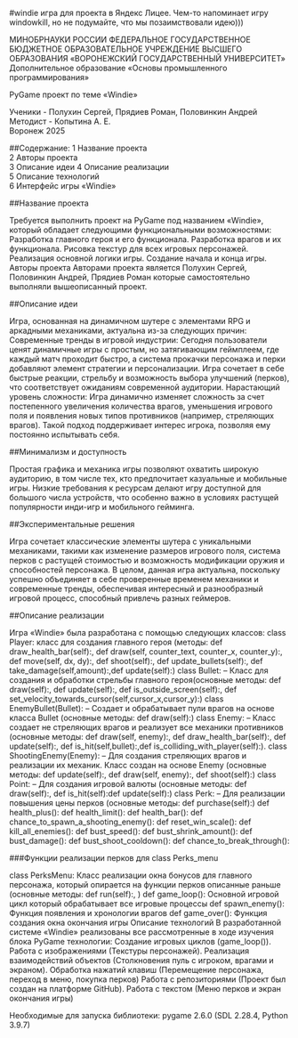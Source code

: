 #windie
игра для проекта в Яндекс Лицее. Чем-то напоминает игру windowkill, но не подумайте, что мы позаимствовали идею)))


МИНОБРНАУКИ РОССИИ
ФЕДЕРАЛЬНОЕ ГОСУДАРСТВЕННОЕ БЮДЖЕТНОЕ ОБРАЗОВАТЕЛЬНОЕ УЧРЕЖДЕНИЕ 
ВЫСШЕГО ОБРАЗОВАНИЯ
«ВОРОНЕЖСКИЙ ГОСУДАРСТВЕННЫЙ УНИВЕРСИТЕТ»
Дополнительное образование «Основы промышленного программирования»

PyGame проект по теме
«Windie»

Ученики - Полухин Сергей, Прядиев Роман, Половинкин Андрей
Методист - Копытина А. Е.                                                                                       
Воронеж 2025

##Содержание:
1 Название проекта	
2 Авторы проекта	
3 Описание идеи	
4 Описание реализации	
5 Описание технологий	
6 Интерфейс игры «Windie»	

##Название проекта

Требуется выполнить проект на PyGame под названием «Windie», который обладает следующими функциональными возможностями:
Разработка главного героя и его функционала.
Разработка врагов и их функционала.
Рисовка текстур для всех игровых персонажей.
Реализация основной логики игры.
Создание начала и конца игры.
Авторы проекта
Авторами проекта является Полухин Сергей, Половинкин Андрей, Прядиев Роман которые самостоятельно выполняли вышеописанный проект.

##Описание идеи

Игра, основанная на динамичном шутере с элементами RPG и аркадными механиками, актуальна из-за следующих причин:
Современные тренды в игровой индустрии:
Сегодня пользователи ценят динамичные игры с простым, но затягивающим геймплеем, где каждый матч проходит быстро, а система прокачки персонажа и перки добавляют элемент стратегии и персонализации. Игра сочетает в себе быстрые реакции, стрельбу и возможность выбора улучшений (перков), что соответствует ожиданиям современной аудитории.
Нарастающий уровень сложности:
Игра динамично изменяет сложность за счет постепенного увеличения количества врагов, уменьшения игрового поля и появления новых типов противников (например, стреляющих врагов). Такой подход поддерживает интерес игрока, позволяя ему постоянно испытывать себя.

##Минимализм и доступность

Простая графика и механика игры позволяют охватить широкую аудиторию, в том числе тех, кто предпочитает казуальные и мобильные игры. Низкие требования к ресурсам делают игру доступной для большого числа устройств, что особенно важно в условиях растущей популярности инди-игр и мобильного гейминга.

##Экспериментальные решения

Игра сочетает классические элементы шутера с уникальными механиками, такими как изменение размеров игрового поля, система перков с растущей стоимостью и возможность модификации оружия и способностей персонажа. 
В целом, данная игра актуальна, поскольку успешно объединяет в себе проверенные временем механики и современные тренды, обеспечивая интересный и разнообразный игровой процесс, способный привлечь разных геймеров.

##Описание реализации

Игра «Windie» была разработана с помощью следующих классов:
class Player:
класc для создания главного героя (методы: def draw_health_bar(self):, def draw(self, counter_text, counter_x, counter_y):, def move(self, dx, dy):, def shoot(self):, def update_bullets(self):, def take_damage(self,amount):,def update(self):)
class Bullet:
 – Класс для создания и обработки стрельбы главного героя(основные методы: def draw(self):, def update(self):, def is_outside_screen(self):, def set_velocity_towards_cursor(self,cursor_x,cursor_y):)
class EnemyBullet(Bullet):
 – Создает и обрабатывает пули врагов на основе класса Bullet (основные методы: def draw(self):)
class Enemy:
– Класс создает не стреляющих врагов и реализует все механики противников (основные методы: def draw(self, enemy):, def draw_health_bar(self):, def update(self):, def is_hit(self,bullet):,def is_colliding_with_player(self):).
class ShootingEnemy(Enemy):
 – Для создания стреляющих врагов и реализации их механик. Класс создан на основе Enemy (основные методы: def update(self):, def draw(self, enemy):, def shoot(self):)
class Point:
 – Для создания игровой валюты (основные методы: def draw(self):, def is_hit(self):def update(self):)
class Perk:
 – Для реализации повышения цены перков (основные методы: def purchase(self):)
def health_plus():
def health_limit():
def health_bar():
def chance_to_spawn_a_shooting_enemy():
def reset_win_scale():
def kill_all_enemies():
def bust_speed():
def bust_shrink_amount():
def bust_damage():
def bust_shoot_cooldown():
def chance_to_break_through():

###Функции реализации перков для class Perks_menu

class PerksMenu:
Класс реализации окна бонусов для главного персонажа, который опирается на функции перков описанные раньше (основные методы: def run(self):, )
def game_loop():
Основной игровой цикл который обрабатывает все игровые процессы
def spawn_enemy():
Функция появления и хронологии врагов
def game_over():
Функция создания окна окончания игры
Описание технологий
В разработанной системе «Windie» реализованы все рассмотренные в ходе изучения блока PyGame технологии:
Создание игровых циклов (game_loop()).
Работа с изображениями (Текстуры персонажей).
Реализация взаимодействий объектов (Столкновения пуль с игроком, врагами и экраном).
Обработка нажатий клавиш (Перемещение персонажа, переход в меню, покупка перков)
Работа с репозиториями (Проект был создан на платформе GitHub).
Работа с текстом (Меню перков и экран окончания игры) 

Необходимые для запуска библиотеки:
pygame 2.6.0 (SDL 2.28.4, Python 3.9.7)

